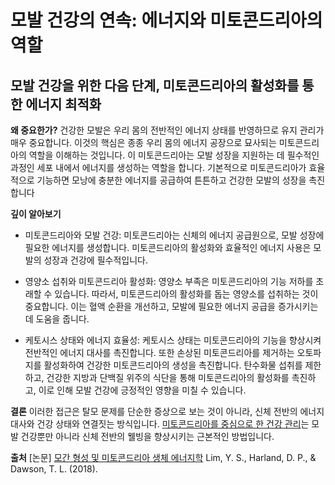 ﻿

# 모발 건강의 연속: 에너지와 미토콘드리아의 역할

## 모발 건강을 위한 다음 단계, 미토콘드리아의 활성화를 통한 에너지 최적화

**왜 중요한가?** 
건강한 모발은 우리 몸의 전반적인 에너지 상태를 반영하므로 유지 관리가 매우 중요합니다. 이것의 핵심은 종종 우리 몸의 에너지 공장으로 묘사되는 미토콘드리아의 역할을 이해하는 것입니다. 이 미토콘드리아는 모발 성장을 지원하는 데 필수적인 과정인 세포 내에서 에너지를 생성하는 역할을 합니다. 기본적으로 미토콘드리아가 효율적으로 기능하면 모낭에 충분한 에너지를 공급하여 튼튼하고 건강한 모발의 성장을 촉진합니다

**깊이 알아보기** 

-   미토콘드리아와 모발 건강: 미토콘드리아는 신체의 에너지 공급원으로, 모발 성장에 필요한 에너지를 생성합니다. 미토콘드리아의 활성화와 효율적인 에너지 사용은 모발의 성장과 건강에 필수적입니다.

-   영양소 섭취와 미토콘드리아 활성화: 영양소 부족은 미토콘드리아의 기능 저하를 초래할 수 있습니다. 따라서, 미토콘드리아의 활성화를 돕는 영양소를 섭취하는 것이 중요합니다. 이는 혈액 순환을 개선하고, 모발에 필요한 에너지 공급을 증가시키는 데 도움을 줍니다.

-   케토시스 상태와 에너지 효율성: 케토시스 상태는 미토콘드리아의 기능을 향상시켜 전반적인 에너지 대사를 촉진합니다. 또한 손상된 미토콘드리아를 제거하는 오토파지를 활성화하여 건강한 미토콘드리아의 생성을 촉진합니다. 탄수화물 섭취를 제한하고, 건강한 지방과 단백질 위주의 식단을 통해 미토콘드리아의 활성화를 촉진하고, 이로 인해 모발 건강에 긍정적인 영향을 미칠 수 있습니다.

**결론**
이러한 접근은 탈모 문제를 단순한 증상으로 보는 것이 아니라, 신체 전반의 에너지 대사와 건강 상태와 연결짓는 방식입니다. [미토콘드리아를 중심으로 한 건강 관리](/m04/m0403/m040301/m04030101)는 모발 건강뿐만 아니라 신체 전반의 웰빙을 향상시키는 근본적인 방법입니다.

**출처**
[논문] [모간 형성 및 미토콘드리아 생체 에너지학](/m04/m0407/m040715) Lim, Y. S., Harland, D. P., & Dawson, T. L. (2018). 
<!--stackedit_data:
eyJoaXN0b3J5IjpbMTc4MzY0MTg3NywyMTM2MjA3MDc0XX0=
-->